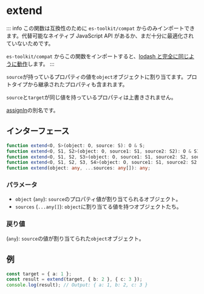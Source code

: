 # extend

::: info
この関数は互換性のために `es-toolkit/compat` からのみインポートできます。代替可能なネイティブ JavaScript API があるか、まだ十分に最適化されていないためです。

`es-toolkit/compat` からこの関数をインポートすると、[lodash と完全に同じように動作](../../../compatibility.md)します。
:::

`source`が持っているプロパティの値を`object`オブジェクトに割り当てます。プロトタイプから継承されたプロパティも含まれます。

`source`と`target`が同じ値を持っているプロパティは上書きされません。

[assignIn](./assignIn.md)の別名です。

## インターフェース

```typescript
function extend<O, S>(object: O, source: S): O & S;
function extend<O, S1, S2>(object: O, source1: S1, source2: S2): O & S1 & S2;
function extend<O, S1, S2, S3>(object: O, source1: S1, source2: S2, source3: S3): O & S1 & S2 & S3;
function extend<O, S1, S2, S3, S4>(object: O, source1: S1, source2: S2, source3: S3, source4: S4): O & S1 & S2 & S3;
function extend(object: any, ...sources: any[]): any;
```

### パラメータ

- `object` (`any`): `source`のプロパティ値が割り当てられるオブジェクト。
- `sources` (`...any[]`): `object`に割り当てる値を持つオブジェクトたち。

### 戻り値

(`any`): `source`の値が割り当てられた`object`オブジェクト。

## 例

```typescript
const target = { a: 1 };
const result = extend(target, { b: 2 }, { c: 3 });
console.log(result); // Output: { a: 1, b: 2, c: 3 }
```
